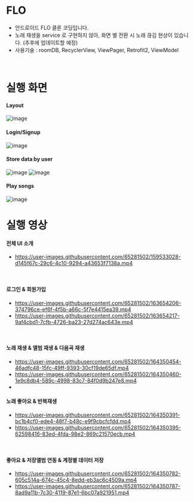 # FLO
- 안드로이드 FLO 클론 코딩입니다.
- 노래 재생을 service 로 구현하지 않아, 화면 별 전환 시 노래 끊김 현상이 있습니다. (추후에 업데이트할 예정)
- 사용기술 : roomDB, RecyclerView, ViewPager, Retrofit2, ViewModel
<br>

# 실행 화면

#### Layout
![image](https://user-images.githubusercontent.com/65281502/224202174-ac43be67-d311-420d-b818-bb6d31e2fb8c.png)

#### Login/Signup
![image](https://user-images.githubusercontent.com/65281502/224202227-a1c2e467-95b0-438f-b923-37770376451d.png)

#### Store data by user
![image](https://user-images.githubusercontent.com/65281502/224202265-da040547-a1f7-47d1-86dc-cc39de09e77a.png)
![image](https://user-images.githubusercontent.com/65281502/224202277-1d69d94d-6cc2-4124-a565-038d01ee8507.png)

#### Play songs
![image](https://user-images.githubusercontent.com/65281502/224202321-305dac40-f826-4d40-a70f-828b24d985d3.png)

# 실행 영상

#### 전체 UI 소개
- https://user-images.githubusercontent.com/65281502/159533028-d145f67c-29c6-4c10-9294-a43653f7138a.mp4
<br>

#### 로그인 & 회원가입
- https://user-images.githubusercontent.com/65281502/163654206-374796ce-ef6f-4f5b-a66c-5f7e4415ea39.mp4
- https://user-images.githubusercontent.com/65281502/163654217-9af4cbd1-7cfb-4726-ba23-27d274ac643e.mp4
<br>

#### 노래 재생 & 앨범 재생 & 다음곡 재생
- https://user-images.githubusercontent.com/65281502/164350454-46adfc48-15fc-49ff-9393-30cf19de65df.mp4
- https://user-images.githubusercontent.com/65281502/164350460-1e9c8db4-589c-4998-83c7-84f0d9b247e8.mp4
- <br>

#### 노래 좋아요 & 반복재생 
- https://user-images.githubusercontent.com/65281502/164350391-bc1b4cf0-ede4-48f7-b48c-e9f9cbcfcfdd.mp4
- https://user-images.githubusercontent.com/65281502/164350395-62598416-83ed-4fda-98e2-869c21570ecb.mp4
<br>

#### 좋아요 & 저장앨범 연동 & 계정별 데이터 저장
- https://user-images.githubusercontent.com/65281502/164350782-605c514a-674c-45c4-8edd-eb3ac6c4509a.mp4
- https://user-images.githubusercontent.com/65281502/164350787-8ad9a11b-7c30-4119-87e1-6bc07a921951.mp4

